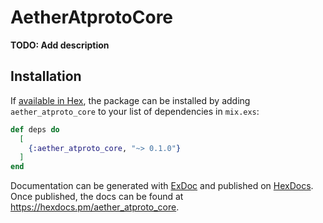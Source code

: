 # AetherAtprotoCore

**TODO: Add description**

## Installation

If [available in Hex](https://hex.pm/docs/publish), the package can be installed
by adding `aether_atproto_core` to your list of dependencies in `mix.exs`:

```elixir
def deps do
  [
    {:aether_atproto_core, "~> 0.1.0"}
  ]
end
```

Documentation can be generated with [ExDoc](https://github.com/elixir-lang/ex_doc)
and published on [HexDocs](https://hexdocs.pm). Once published, the docs can
be found at <https://hexdocs.pm/aether_atproto_core>.


